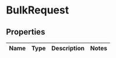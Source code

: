 # BulkRequest

## Properties
Name | Type | Description | Notes
------------ | ------------- | ------------- | -------------
